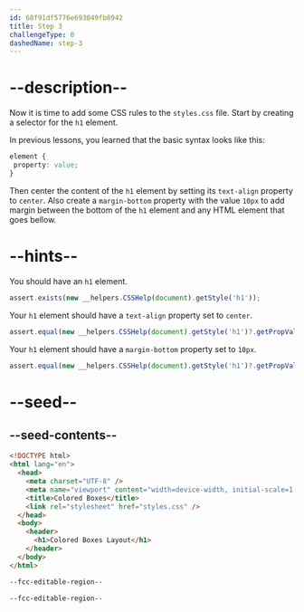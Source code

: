```yaml
---
id: 68f91df5776e693049fb8942
title: Step 3
challengeType: 0
dashedName: step-3
---
```


# --description--

Now it is time to add some CSS rules to the `styles.css` file. Start by creating a selector for the `h1` element. 

In previous lessons, you learned that the basic syntax looks like this:

```css
element {
 property: value;
}
```

Then center the content of the `h1` element by setting its `text-align` property to `center`. Also create a `margin-bottom` property with the value `10px` to add margin between the bottom of the `h1` element and any HTML element that goes bellow.

# --hints--

You should have an `h1` element.

```js
assert.exists(new __helpers.CSSHelp(document).getStyle('h1'));
```

Your `h1` element should have a `text-align` property set to `center`.

```js
assert.equal(new __helpers.CSSHelp(document).getStyle('h1')?.getPropVal('text-align'), 'center');
```

Your `h1` element should have a `margin-bottom` property set to `10px`.

```js
assert.equal(new __helpers.CSSHelp(document).getStyle('h1')?.getPropVal('margin-bottom'), '10px');
```

# --seed--

## --seed-contents--

```html
<!DOCTYPE html>
<html lang="en">
  <head>
    <meta charset="UTF-8" />
    <meta name="viewport" content="width=device-width, initial-scale=1.0" />
    <title>Colored Boxes</title>
    <link rel="stylesheet" href="styles.css" />
  </head>
  <body>
    <header>
      <h1>Colored Boxes Layout</h1>
    </header>
  </body>
</html>
```

```css
--fcc-editable-region--

--fcc-editable-region--
```

